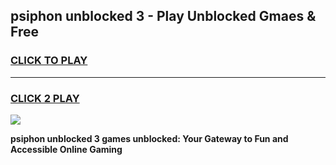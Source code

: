
## psiphon unblocked 3 - Play Unblocked Gmaes & Free
<h3>
<a href="https://news.freeplayer.one?title=psiphon_unblocked_3&ref=23F">CLICK TO PLAY</a></h3>
<hr>

<h3>
<a href="https://news.freeplayer.one?title=psiphon_unblocked_3&ref=23F">CLICK 2 PLAY</a>
  
</h3>

<a href="https://news.freeplayer.one?title=psiphon_unblocked_3&ref=23F/"><img src="https://clearcache.store/games.png"></a>


**psiphon unblocked 3 games unblocked: Your Gateway to Fun and Accessible Online Gaming**
